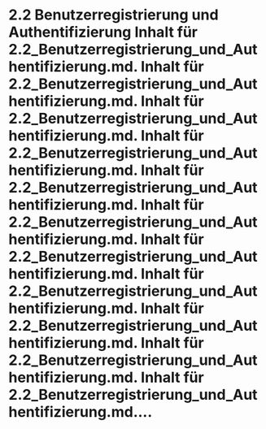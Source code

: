 # 2.2 Benutzerregistrierung und Authentifizierung Inhalt für 2.2_Benutzerregistrierung_und_Authentifizierung.md. Inhalt für 2.2_Benutzerregistrierung_und_Authentifizierung.md. Inhalt für 2.2_Benutzerregistrierung_und_Authentifizierung.md. Inhalt für 2.2_Benutzerregistrierung_und_Authentifizierung.md. Inhalt für 2.2_Benutzerregistrierung_und_Authentifizierung.md. Inhalt für 2.2_Benutzerregistrierung_und_Authentifizierung.md. Inhalt für 2.2_Benutzerregistrierung_und_Authentifizierung.md. Inhalt für 2.2_Benutzerregistrierung_und_Authentifizierung.md. Inhalt für 2.2_Benutzerregistrierung_und_Authentifizierung.md. Inhalt für 2.2_Benutzerregistrierung_und_Authentifizierung.md. Inhalt für 2.2_Benutzerregistrierung_und_Authentifizierung.md....
